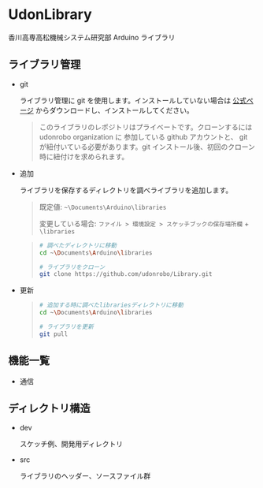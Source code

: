 # UdonLibrary

香川高専高松機械システム研究部 Arduino ライブラリ

## ライブラリ管理

-   git

    ライブラリ管理に git を使用します。インストールしていない場合は [公式ページ](https://git-scm.com/download/win) からダウンロードし、インストールしてください。

    > このライブラリのレポジトリはプライベートです。クローンするには udonrobo organization に 参加している github アカウントと、 git が紐付いている必要があります。git インストール後、初回のクローン時に紐付けを求められます。

-   追加

    ライブラリを保存するディレクトリを調べライブラリを追加します。

    > 既定値: `~\Documents\Arduino\libraries`
    >
    > 変更している場合: `ファイル > 環境設定 > スケッチブックの保存場所欄` + `\libraries`

    > ```sh
    > # 調べたディレクトリに移動
    > cd ~\Documents\Arduino\libraries
    >
    > # ライブラリをクローン
    > git clone https://github.com/udonrobo/Library.git
    > ```

-   更新

    > ```sh
    > # 追加する時に調べたlibrariesディレクトリに移動
    > cd ~\Documents\Arduino\libraries
    >
    > # ライブラリを更新
    > git pull
    > ```

## 機能一覧

-   通信



## ディレクトリ構造

-   dev

    スケッチ例、開発用ディレクトリ

-   src

    ライブラリのヘッダー、ソースファイル群
